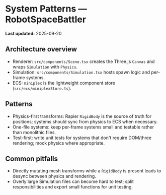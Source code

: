 # System Patterns — RobotSpaceBattler

**Last updated:** 2025-09-20

## Architecture overview

- Renderer: `src/components/Scene.tsx` creates the Three.js `Canvas` and wraps `Simulation` with `Physics`.
- Simulation: `src/components/Simulation.tsx` hosts spawn logic and per-frame systems.
- ECS: `miniplex` is the lightweight component store (`src/ecs/miniplexStore.ts`).

## Patterns

- Physics-first transforms: Rapier `RigidBody` is the source of truth for positions; systems should sync from physics to ECS when necessary.
- One-file systems: keep per-frame systems small and testable rather than monolithic files.
- Test-first: write unit tests for systems that don't require DOM/three rendering; mock physics where appropriate.

## Common pitfalls

- Directly mutating mesh transforms while a `RigidBody` is present leads to desync between physics and rendering.
- Overly large Simulation files can become hard to test; split responsibilities and export small functions for unit testing.
